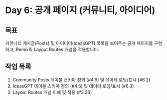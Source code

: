 # Day 6: 공개 페이지 (커뮤니티, 아이디어)

## 목표

커뮤니티 게시글(Posts) 및 아이디어(IdeasGPT) 목록을 보여주는 공개 페이지를 구현하고, Remix의 Layout Routes 개념을 적용합니다.

## 작업 목록

1.  Community Posts 테이블 스키마 정의 (#4.6) 및 데이터 로딩/표시 (#6.2)
2.  IdeasGPT 테이블 스키마 정의 (#4.5) 및 데이터 로딩/표시 (#6.3)
3.  Layout Routes 개념 이해 및 적용 (#3.26) 